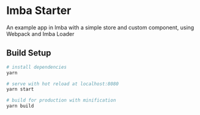 # Imba Starter
An example app in Imba with a simple store and custom component, using Webpack and Imba Loader

## Build Setup

``` bash
# install dependencies
yarn

# serve with hot reload at localhost:8080
yarn start

# build for production with minification
yarn build
```
